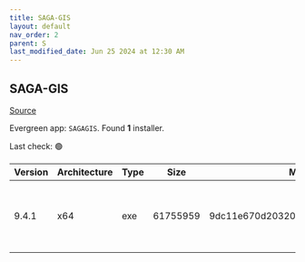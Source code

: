 ```yaml
---
title: SAGA-GIS
layout: default
nav_order: 2
parent: S
last_modified_date: Jun 25 2024 at 12:30 AM
---
```


## SAGA-GIS

[Source](http://www.saga-gis.org/)

Evergreen app: `SAGAGIS`. Found **1** installer.

Last check: 🟢

| Version | Architecture | Type | Size     | Md5                              | URI                                                                                                                                                                                                                            |
| ------- | ------------ | ---- | -------- | -------------------------------- | ------------------------------------------------------------------------------------------------------------------------------------------------------------------------------------------------------------------------------ |
| 9.4.1   | x64          | exe  | 61755959 | 9dc11e670d20320c361d186f2950f56c | [https://pilotfiber.dl.sourceforge.net/project/saga-gis/SAGA%20-%209/SAGA%20-%209.4.1/saga-9.4.1_x64_setup.exe](https://pilotfiber.dl.sourceforge.net/project/saga-gis/SAGA%20-%209/SAGA%20-%209.4.1/saga-9.4.1_x64_setup.exe) |
